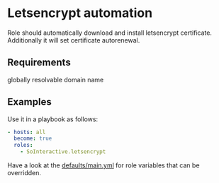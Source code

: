 Letsencrypt automation
======================

Role should automatically download and install letsencrypt certificate.
Additionally it will set certificate autorenewal.

Requirements
------------

globally resolvable domain name

Examples
--------

Use it in a playbook as follows:
```yaml
- hosts: all
  become: true
  roles:
    - SoInteractive.letsencrypt
```

Have a look at the [defaults/main.yml](defaults/main.yml) for role variables
that can be overridden.
